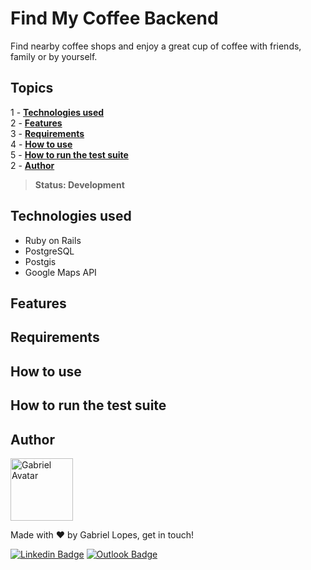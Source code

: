 # **Find My Coffee Backend**

Find nearby coffee shops and enjoy a great cup of coffee with friends, family or by yourself.

## **Topics**
1 - **[Technologies used](#technologies-used)**<br>
2 - **[Features](#features)**<br>
3 - **[Requirements](#requirements)**<br>
4 - **[How to use](#how-to-use)**<br>
5 - **[How to run the test suite](#how-to-run-the-test-suite)**<br>
2 - **[Author](#author)**

> **Status: Development**

## **Technologies used**
- Ruby on Rails
- PostgreSQL
- Postgis
- Google Maps API

## **Features**

## **Requirements**

## **How to use**

## **How to run the test suite**

## **Author**

<img width="100px" alt="Gabriel Avatar" src="https://avatars.githubusercontent.com/u/36803487?v=4" /><br/>

Made with :heart: by Gabriel Lopes, get in touch!

[![Linkedin Badge](https://img.shields.io/badge/-Linkedin-blue?style=for-the-badge&logo=linkedin&link=https://linkedin.com/in/gabriellopees)](https://linkedin.com/in/gabriellopees) [![Outlook Badge](https://img.shields.io/badge/-Outlook-informational?style=for-the-badge&logo=microsoft-outlook&link=mailto:gabriellopees@hotmail.com)](mailto:gabriellopees@hotmail.com)

